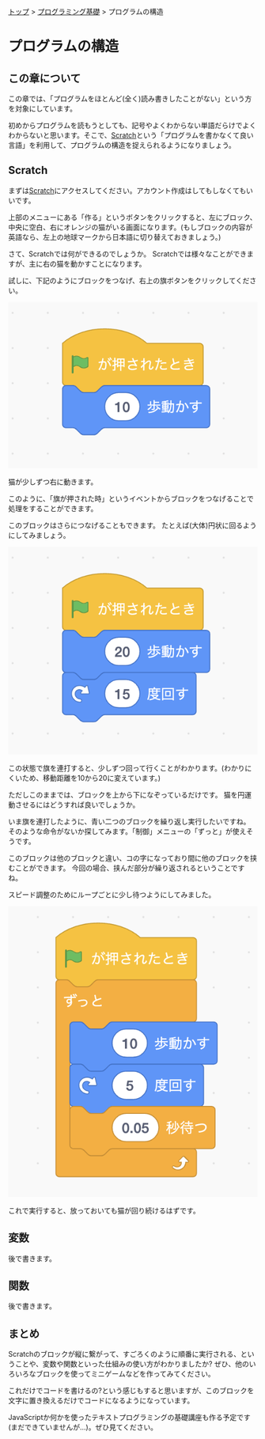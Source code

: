 [トップ](../../) > [プログラミング基礎](../) > プログラムの構造

# プログラムの構造

## この章について

この章では、「プログラムをほとんど(全く)読み書きしたことがない」という方を対象にしています。

初めからプログラムを読もうとしても、記号やよくわからない単語だらけでよくわからないと思います。そこで、[Scratch](https://scratch.mit.edu/)という「プログラムを書かなくて良い言語」を利用して、プログラムの構造を捉えられるようになりましょう。

## Scratch

まずは[Scratch](https://scratch.mit.edu/)にアクセスしてください。アカウント作成はしてもしなくてもいいです。

上部のメニューにある「作る」というボタンをクリックすると、左にブロック、中央に空白、右にオレンジの猫がいる画面になります。(もしブロックの内容が英語なら、左上の地球マークから日本語に切り替えておきましょう。)

さて、Scratchでは何ができるのでしょうか。
Scratchでは様々なことができますが、主に右の猫を動かすことになります。

試しに、下記のようにブロックをつなげ、右上の旗ボタンをクリックしてください。

![](./images/scratch_01.png)

猫が少しずつ右に動きます。

このように、「旗が押された時」というイベントからブロックをつなげることで処理をすることができます。

このブロックはさらにつなげることもできます。
たとえば(大体)円状に回るようにしてみましょう。

![](./images/scratch_02.png)

この状態で旗を連打すると、少しずつ回って行くことがわかります。(わかりにくいため、移動距離を10から20に変えています。)

ただしこのままでは、ブロックを上から下になぞっているだけです。
猫を円運動させるにはどうすれば良いでしょうか。

いま旗を連打したように、青い二つのブロックを繰り返し実行したいですね。
そのような命令がないか探してみます。「制御」メニューの「ずっと」が使えそうです。

このブロックは他のブロックと違い、コの字になっており間に他のブロックを挟むことができます。
今回の場合、挟んだ部分が繰り返されるということですね。

スピード調整のためにループごとに少し待つようにしてみました。

![](./images/scratch_03.png)

これで実行すると、放っておいても猫が回り続けるはずです。

## 変数

後で書きます。

## 関数

後で書きます。

## まとめ

Scratchのブロックが縦に繋がって、すごろくのように順番に実行される、ということや、変数や関数といった仕組みの使い方がわかりましたか?
ぜひ、他のいろいろなブロックを使ってミニゲームなどを作ってみてください。

これだけでコードを書けるの?という感じもすると思いますが、このブロックを文字に置き換えるだけでコードになるようになっています。

JavaScriptか何かを使ったテキストプログラミングの基礎講座も作る予定です(まだできていませんが...)。ぜひ見てください。
